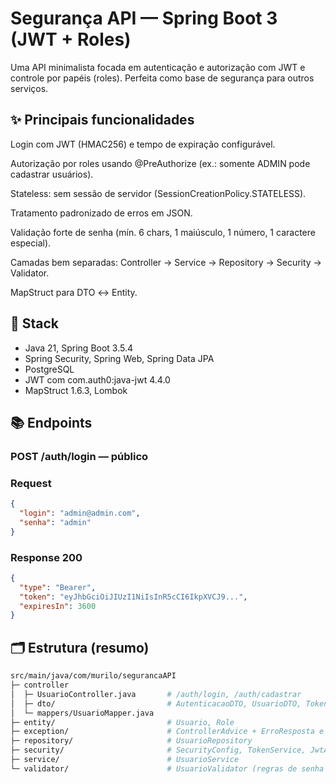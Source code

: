 # Segurança API — Spring Boot 3 (JWT + Roles)

Uma API minimalista focada em autenticação e autorização com JWT e controle por papéis (roles). Perfeita como base de segurança para outros serviços.

## ✨ Principais funcionalidades

Login com JWT (HMAC256) e tempo de expiração configurável.

Autorização por roles usando @PreAuthorize (ex.: somente ADMIN pode cadastrar usuários).

Stateless: sem sessão de servidor (SessionCreationPolicy.STATELESS).

Tratamento padronizado de erros em JSON.

Validação forte de senha (mín. 6 chars, 1 maiúsculo, 1 número, 1 caractere especial).

Camadas bem separadas: Controller → Service → Repository → Security → Validator.

MapStruct para DTO ↔ Entity.

## 🧱 Stack

- Java 21, Spring Boot 3.5.4
- Spring Security, Spring Web, Spring Data JPA
- PostgreSQL
- JWT com com.auth0:java-jwt 4.4.0
- MapStruct 1.6.3, Lombok

## 📚 Endpoints

### POST /auth/login — público
### Request
```json
{
  "login": "admin@admin.com",
  "senha": "admin"
}
```
### Response 200
```json
{
  "type": "Bearer",
  "token": "eyJhbGciOiJIUzI1NiIsInR5cCI6IkpXVCJ9...",
  "expiresIn": 3600
}
```

## 🗂️ Estrutura (resumo)
```bash
src/main/java/com/murilo/segurancaAPI
├─ controller
│  ├─ UsuarioController.java       # /auth/login, /auth/cadastrar
│  ├─ dto/                         # AutenticacaoDTO, UsuarioDTO, TokenResponseDTO, ...
│  └─ mappers/UsuarioMapper.java
├─ entity/                         # Usuario, Role
├─ exception/                      # ControllerAdvice + ErroResposta e exceções
├─ repository/                     # UsuarioRepository
├─ security/                       # SecurityConfig, TokenService, JwtAuthenticationFilter, CustomUserDetails(+Service)
├─ service/                        # UsuarioService
└─ validator/                      # UsuarioValidator (regras de senha e duplicidade)
```
